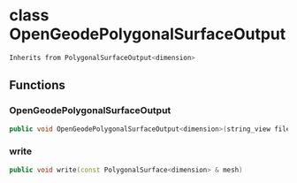 # class OpenGeodePolygonalSurfaceOutput


```cpp
Inherits from PolygonalSurfaceOutput<dimension>
```



## Functions

### OpenGeodePolygonalSurfaceOutput

```cpp
public void OpenGeodePolygonalSurfaceOutput<dimension>(string_view filename)
```


### write

```cpp
public void write(const PolygonalSurface<dimension> & mesh)
```




